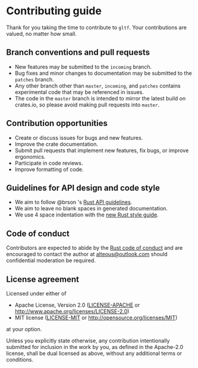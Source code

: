 # Contributing guide

Thank for you taking the time to contribute to `gltf`. Your contributions are valued, no matter how small.

## Branch conventions and pull requests

 * New features may be submitted to the `incoming` branch.
 * Bug fixes and minor changes to documentation may be submitted to the `patches` branch.
 * Any other branch other than `master`, `incoming`, and `patches` contains experimental code that may be referenced in issues.
 * The code in the `master` branch is intended to mirror the latest build on crates.io, so please avoid making pull requests into `master`.

## Contribution opportunities

 * Create or discuss issues for bugs and new features.
 * Improve the crate documentation.
 * Submit pull requests that implement new features, fix bugs, or improve ergonomics.
 * Participate in code reviews.
 * Improve formatting of code.

## Guidelines for API design and code style

 * We aim to follow @brson 's [Rust API guidelines](https://github.com/brson/rust-api-guidelines).
 * We aim to leave no blank spaces in generated documentation.
 * We use 4 space indentation with the [new Rust style guide](https://github.com/rust-lang-nursery/fmt-rfcs/blob/master/guide/guide.md).

## Code of conduct

Contributors are expected to abide by the [Rust code of conduct](https://www.rust-lang.org/en-US/conduct.html) and are encouraged to contact the author at alteous@outlook.com should confidential moderation be required.

## License agreement

Licensed under either of

 * Apache License, Version 2.0
   ([LICENSE-APACHE](LICENSE-APACHE) or http://www.apache.org/licenses/LICENSE-2.0)
 * MIT license
   ([LICENSE-MIT](LICENSE-MIT) or http://opensource.org/licenses/MIT)

at your option.

Unless you explicitly state otherwise, any contribution intentionally submitted
for inclusion in the work by you, as defined in the Apache-2.0 license, shall be
dual licensed as above, without any additional terms or conditions.

